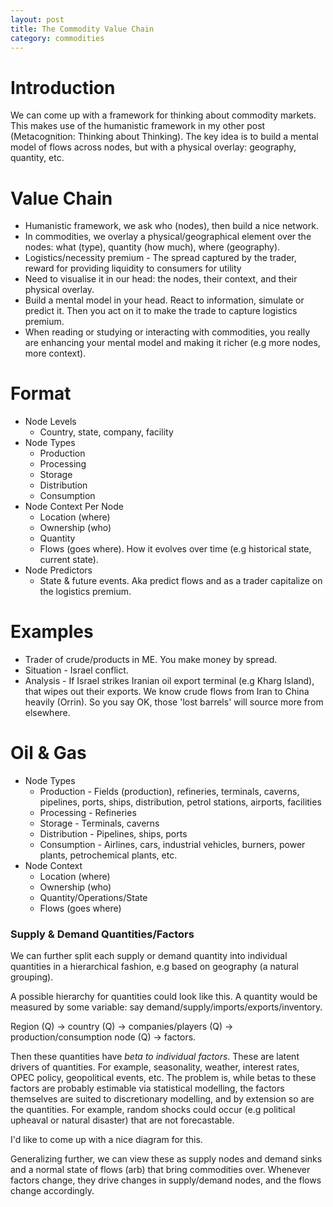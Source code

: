```yaml
---
layout: post
title: The Commodity Value Chain
category: commodities
---
```




# Introduction

We can come up with a framework for thinking about commodity markets. This makes use of the humanistic framework in my other post (Metacognition: Thinking about Thinking). The key idea is to build a mental model of flows across nodes, but with a physical overlay: geography, quantity, etc.

# Value Chain

* Humanistic framework, we ask who (nodes), then build a nice network.
* In commodities, we overlay a physical/geographical element over the nodes: what (type), quantity (how much), where (geography).
* Logistics/necessity premium - The spread captured by the trader, reward for providing liquidity to consumers for utility
* Need to visualise it in our head: the nodes, their context, and their physical overlay.
* Build a mental model in your head. React to information, simulate or predict it. Then you act on it to make the trade to capture logistics premium.
* When reading or studying or interacting with commodities, you really are enhancing your mental model and making it richer (e.g more nodes, more context).

# Format

* Node Levels
  * Country, state, company, facility
* Node Types
  * Production
  * Processing
  * Storage 
  * Distribution
  * Consumption 
* Node Context Per Node
  * Location (where)
  * Ownership (who)
  * Quantity
  * Flows (goes where). How it evolves over time (e.g historical state, current state).
* Node Predictors
  * State & future events. Aka predict flows and as a trader capitalize on the logistics premium.

# Examples

* Trader of crude/products in ME. You make money by spread.
* Situation - Israel conflict.
* Analysis - If Israel strikes Iranian oil export terminal (e.g Kharg Island), that wipes out their exports. We know crude flows from Iran to China heavily (Orrin). So you say OK, those 'lost barrels' will source more from elsewhere.

# Oil & Gas

* Node Types
  * Production - Fields (production), refineries, terminals, caverns, pipelines, ports, ships, distribution, petrol stations, airports, facilities
  * Processing - Refineries
  * Storage - Terminals, caverns
  * Distribution - Pipelines, ships, ports
  * Consumption - Airlines, cars, industrial vehicles, burners, power plants, petrochemical plants, etc.
* Node Context
  * Location (where)
  * Ownership (who)
  * Quantity/Operations/State
  * Flows (goes where)


### Supply & Demand Quantities/Factors

We can further split each supply or demand quantity into individual quantities in a hierarchical fashion, e.g based on geography (a natural grouping).

A possible hierarchy for quantities could look like this. A quantity would be measured by some variable: say demand/supply/imports/exports/inventory. 


Region (Q) $\rightarrow$ country (Q) $\rightarrow$ companies/players (Q) $\rightarrow$ production/consumption node (Q) $\rightarrow$ factors.

 
Then these quantities have _beta to individual factors_. These are latent drivers of quantities. For example, seasonality, weather, interest rates, OPEC policy, geopolitical events, etc. The problem is, while betas to these factors are probably estimable via statistical modelling, the factors themselves are suited to discretionary modelling, and by extension so are the quantities. For example, random shocks could occur (e.g political upheaval or natural disaster) that are not forecastable.

I'd like to come up with a nice diagram for this.

Generalizing further, we can view these as supply nodes and demand sinks and a normal state of flows (arb) that bring commodities over. Whenever factors change, they drive changes in supply/demand nodes, and the flows change accordingly.
